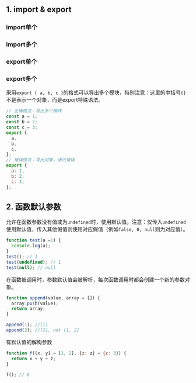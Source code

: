 ## 1. import & export

### import单个

### import多个

### export单个

### export多个

采用`export { a, b, c }`的格式可以导出多个模块，特别注意：这里的中括号`{}`不是表示一个对象，而是export特殊语法。
```js
// 正确做法：导出多个模块
const a = 1;
const b = 2;
const c = 3;
export {
  a,
  b,
  c,
};
// 错误做法：导出对象，语法错误
export {
  a: 1,
  b: 2,
  c: 3,
};

```

## 2. 函数默认参数
允许在函数参数没有值或为`undefined`时，使用默认值。注意：仅传入`undefined`使用默认值，传入其他假值则使用对应假值（例如`false, 0, null`则为对应值）。
```js
function test(a =1) {
  console.log(a);
}
test(); // 1
test(undefined); // 1
test(null); // null
```
在函数被调用时，参数默认值会被解析，每次函数调用时都会创建一个新的参数对象。
```js
function append(value, array = []) {
  array.push(value);
  return array;
}

append(1); //[1]
append(2); //[2], not [1, 2]
```
有默认值的解构参数
```js
function f([x, y] = [1, 2], {z: z} = {z: 3}) { 
  return x + y + z; 
}

f(); // 6
```